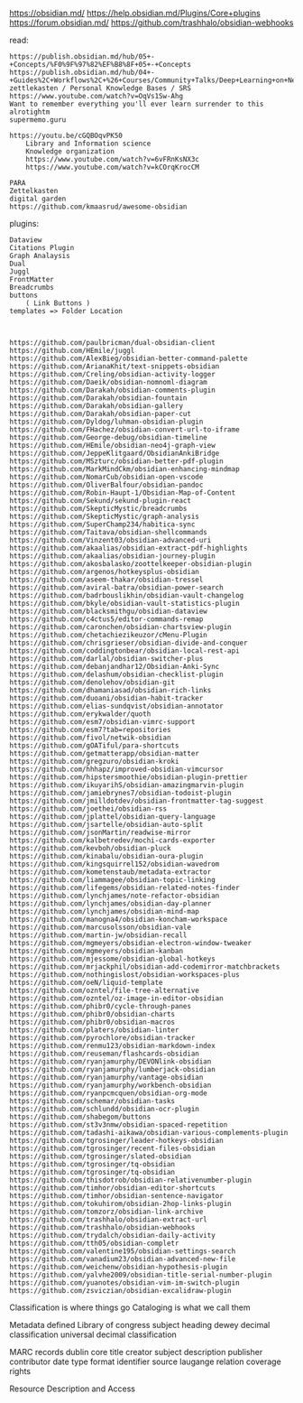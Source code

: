 https://obsidian.md/
https://help.obsidian.md/Plugins/Core+plugins
https://forum.obsidian.md/
https://github.com/trashhalo/obsidian-webhooks

read:
    
    https://publish.obsidian.md/hub/05+-+Concepts/%F0%9F%97%82%EF%B8%8F+05+-+Concepts
    https://publish.obsidian.md/hub/04+-+Guides%2C+Workflows%2C+%26+Courses/Community+Talks/Deep+Learning+on+Networks
    zettlekasten / Personal Knowledge Bases / SRS 
    https://www.youtube.com/watch?v=OqVs1Sw-Ahg
    Want to remember everything you'll ever learn surrender to this alrotightm
    supermemo.guru
    
    https://youtu.be/cGQBOqvPK50
        Library and Information science
        Knowledge organization
        https://www.youtube.com/watch?v=6vFRnKsNX3c
        https://www.youtube.com/watch?v=kCOrqKrocCM

    PARA
    Zettelkasten
    digital garden
    https://github.com/kmaasrud/awesome-obsidian
    
plugins: 
    
    Dataview    
    Citations Plugin
    Graph Analaysis
    Dual
    Juggl
    FrontMatter
    Breadcrumbs
    buttons
        ( Link Buttons )
    templates => Folder Location



    https://github.com/paulbricman/dual-obsidian-client
    https://github.com/HEmile/juggl
    https://github.com/AlexBieg/obsidian-better-command-palette
    https://github.com/ArianaKhit/text-snippets-obsidian
    https://github.com/Creling/obsidian-activity-logger
    https://github.com/Daeik/obsidian-nomnoml-diagram
    https://github.com/Darakah/obsidian-comments-plugin
    https://github.com/Darakah/obsidian-fountain
    https://github.com/Darakah/obsidian-gallery
    https://github.com/Darakah/obsidian-paper-cut
    https://github.com/Dyldog/luhman-obsidian-plugin
    https://github.com/FHachez/obsidian-convert-url-to-iframe
    https://github.com/George-debug/obsidian-timeline
    https://github.com/HEmile/obsidian-neo4j-graph-view
    https://github.com/JeppeKlitgaard/ObsidianAnkiBridge
    https://github.com/MSzturc/obsidian-better-pdf-plugin
    https://github.com/MarkMindCkm/obsidian-enhancing-mindmap
    https://github.com/NomarCub/obsidian-open-vscode
    https://github.com/OliverBalfour/obsidian-pandoc
    https://github.com/Robin-Haupt-1/Obsidian-Map-of-Content
    https://github.com/Sekund/sekund-plugin-react
    https://github.com/SkepticMystic/breadcrumbs
    https://github.com/SkepticMystic/graph-analysis
    https://github.com/SuperChamp234/habitica-sync
    https://github.com/Taitava/obsidian-shellcommands
    https://github.com/Vinzent03/obsidian-advanced-uri
    https://github.com/akaalias/obsidian-extract-pdf-highlights
    https://github.com/akaalias/obsidian-journey-plugin
    https://github.com/akosbalasko/zoottelkeeper-obsidian-plugin
    https://github.com/argenos/hotkeysplus-obsidian
    https://github.com/aseem-thakar/obsidian-tressel
    https://github.com/aviral-batra/obsidian-power-search
    https://github.com/badrbouslikhin/obsidian-vault-changelog
    https://github.com/bkyle/obsidian-vault-statistics-plugin
    https://github.com/blacksmithgu/obsidian-dataview
    https://github.com/c4ctus5/editor-commands-remap
    https://github.com/caronchen/obsidian-chartsview-plugin
    https://github.com/chetachiezikeuzor/cMenu-Plugin
    https://github.com/chrisgrieser/obsidian-divide-and-conquer
    https://github.com/coddingtonbear/obsidian-local-rest-api
    https://github.com/darlal/obsidian-switcher-plus
    https://github.com/debanjandhar12/Obsidian-Anki-Sync
    https://github.com/delashum/obsidian-checklist-plugin
    https://github.com/denolehov/obsidian-git
    https://github.com/dhamaniasad/obsidian-rich-links
    https://github.com/duoani/obsidian-habit-tracker
    https://github.com/elias-sundqvist/obsidian-annotator
    https://github.com/erykwalder/quoth
    https://github.com/esm7/obsidian-vimrc-support
    https://github.com/esm7?tab=repositories
    https://github.com/fivol/netwik-obsidian
    https://github.com/gOATiful/para-shortcuts
    https://github.com/getmatterapp/obsidian-matter
    https://github.com/gregzuro/obsidian-kroki
    https://github.com/hhhapz/improved-obsidian-vimcursor
    https://github.com/hipstersmoothie/obsidian-plugin-prettier
    https://github.com/ikuyarihS/obsidian-amazingmarvin-plugin
    https://github.com/jamiebrynes7/obsidian-todoist-plugin
    https://github.com/jmilldotdev/obsidian-frontmatter-tag-suggest
    https://github.com/joethei/obsidian-rss
    https://github.com/jplattel/obsidian-query-language
    https://github.com/jsartelle/obsidian-auto-split
    https://github.com/jsonMartin/readwise-mirror
    https://github.com/kalbetredev/mochi-cards-exporter
    https://github.com/kevboh/obsidian-pluck
    https://github.com/kinabalu/obsidian-oura-plugin
    https://github.com/kingsquirrel152/obsidian-wavedrom
    https://github.com/kometenstaub/metadata-extractor
    https://github.com/liammagee/obsidian-topic-linking
    https://github.com/lifegems/obsidian-related-notes-finder
    https://github.com/lynchjames/note-refactor-obsidian
    https://github.com/lynchjames/obsidian-day-planner
    https://github.com/lynchjames/obsidian-mind-map
    https://github.com/manogna4/obsidian-koncham-workspace
    https://github.com/marcusolsson/obsidian-vale
    https://github.com/martin-jw/obsidian-recall
    https://github.com/mgmeyers/obsidian-electron-window-tweaker
    https://github.com/mgmeyers/obsidian-kanban
    https://github.com/mjessome/obsidian-global-hotkeys
    https://github.com/mrjackphil/obsidian-add-codemirror-matchbrackets
    https://github.com/nothingislost/obsidian-workspaces-plus
    https://github.com/oeN/liquid-template
    https://github.com/ozntel/file-tree-alternative
    https://github.com/ozntel/oz-image-in-editor-obsidian
    https://github.com/phibr0/cycle-through-panes
    https://github.com/phibr0/obsidian-charts
    https://github.com/phibr0/obsidian-macros
    https://github.com/platers/obsidian-linter
    https://github.com/pyrochlore/obsidian-tracker
    https://github.com/renmu123/obsidian-markdown-index
    https://github.com/reuseman/flashcards-obsidian
    https://github.com/ryanjamurphy/DEVONlink-obsidian
    https://github.com/ryanjamurphy/lumberjack-obsidian
    https://github.com/ryanjamurphy/vantage-obsidian
    https://github.com/ryanjamurphy/workbench-obsidian
    https://github.com/ryanpcmcquen/obsidian-org-mode
    https://github.com/schemar/obsidian-tasks
    https://github.com/schlundd/obsidian-ocr-plugin
    https://github.com/shabegom/buttons
    https://github.com/st3v3nmw/obsidian-spaced-repetition
    https://github.com/tadashi-aikawa/obsidian-various-complements-plugin
    https://github.com/tgrosinger/leader-hotkeys-obsidian
    https://github.com/tgrosinger/recent-files-obsidian
    https://github.com/tgrosinger/slated-obsidian
    https://github.com/tgrosinger/tq-obsidian
    https://github.com/tgrosinger/tq-obsidian
    https://github.com/thisdotrob/obsidian-relativenumber-plugin
    https://github.com/timhor/obsidian-editor-shortcuts
    https://github.com/timhor/obsidian-sentence-navigator
    https://github.com/tokuhirom/obsidian-2hop-links-plugin
    https://github.com/tomzorz/obsidian-link-archive
    https://github.com/trashhalo/obsidian-extract-url
    https://github.com/trashhalo/obsidian-webhooks
    https://github.com/trydalch/obsidian-daily-activity
    https://github.com/tth05/obsidian-completr
    https://github.com/valentine195/obsidian-settings-search
    https://github.com/vanadium23/obsidian-advanced-new-file
    https://github.com/weichenw/obsidian-hypothesis-plugin
    https://github.com/yalvhe2009/obsidian-title-serial-number-plugin
    https://github.com/yuanotes/obsidian-vim-im-switch-plugin
    https://github.com/zsviczian/obsidian-excalidraw-plugin

Classification is where things go
    Cataloging is what we call them




Metadata defined
Library of congress subject heading
dewey decimal classification
universal decimal classification


MARC records
dublin core
    title
    creator
    subject
    description
    publisher 
    contributor
    date
    type
    format
    identifier
    source
    laugange
    relation
    coverage
    rights

Resource Description and Access

